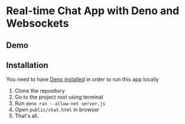 # Real-time Chat App with Deno and Websockets

## Demo

## Installation

You need to have [Deno installed](https://deno.land/#installation) in order to run this app locally

1. Clone the repository
2. Go to the project root using terminal
3. Run `deno run --allow-net server.js`
4. Open `public/chat.html` in browser
5. That's all.

